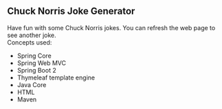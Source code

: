 ## Chuck Norris Joke Generator
Have fun with some Chuck Norris jokes.
You can refresh the web page to see another joke.  
Concepts used:
* Spring Core
* Spring Web MVC
* Spring Boot 2
* Thymeleaf template engine
* Java Core
* HTML
* Maven
